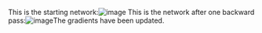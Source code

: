 This is the starting network:![image](https://github.com/sambhavKhanna/MLP/assets/125531539/ccad4b13-caf5-4e05-b426-18d6bb21b613)
This is the network after one backward pass:![image](https://github.com/sambhavKhanna/MLP/assets/125531539/a5b0c270-49de-4ae8-9736-76f5e8d8df07)The gradients have been updated.
